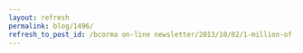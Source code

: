 ```yaml
---
layout: refresh
permalink: blog/1496/
refresh_to_post_id: /bcorma on-line newsletter/2013/10/02/1-million-of-insurance-and-support-the-trails-for-a-great-deal-2014-bcorma-platinum-insured-trail-pass-now-available
---
```

